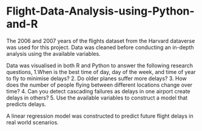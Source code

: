 # Flight-Data-Analysis-using-Python-and-R

The 2006 and 2007 years of the flights dataset from the Harvard dataverse was used for this project. Data was cleaned before conducting an in-depth analysis using the available variables. 

Data was visualised in both R and Python to answer the following research questions,
1.When is the best time of day, day of the week, and time of year to fly to minimise delays?
2. Do older planes suffer more delays?
3. How does the number of people flying between different locations change over time?
4. Can you detect cascading failures as delays in one airport create delays in others?
5. Use the available variables to construct a model that predicts delays.

A linear regression model was constructed to predict future flight delays in real world scenarios.
